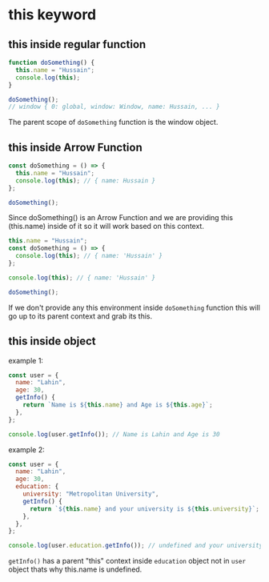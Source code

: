 # this keyword

## this inside regular function

```js
function doSomething() {
  this.name = "Hussain";
  console.log(this);
}

doSomething();
// window { 0: global, window: Window, name: Hussain, ... }
```

The parent scope of `doSomething` function is the window object.

## this inside Arrow Function

```js
const doSomething = () => {
  this.name = "Hussain";
  console.log(this); // { name: Hussain }
};

doSomething();
```

Since doSomething() is an Arrow Function and we are providing this (this.name) inside of it so it will work based on this context.

```js
this.name = "Hussain";
const doSomething = () => {
  console.log(this); // { name: 'Hussain' }
};

console.log(this); // { name: 'Hussain' }

doSomething();
```

If we don't provide any this environment inside `doSomething` function this will go up to its parent context and grab its this.

## this inside object

example 1:

```js
const user = {
  name: "Lahin",
  age: 30,
  getInfo() {
    return `Name is ${this.name} and Age is ${this.age}`;
  },
};

console.log(user.getInfo()); // Name is Lahin and Age is 30
```

example 2:

```js
const user = {
  name: "Lahin",
  age: 30,
  education: {
    university: "Metropolitan University",
    getInfo() {
      return `${this.name} and your university is ${this.university}`;
    },
  },
};

console.log(user.education.getInfo()); // undefined and your university is Metropolitan University
```

`getInfo()` has a parent "this" context inside `education` object not in `user` object thats why this.name is undefined.
